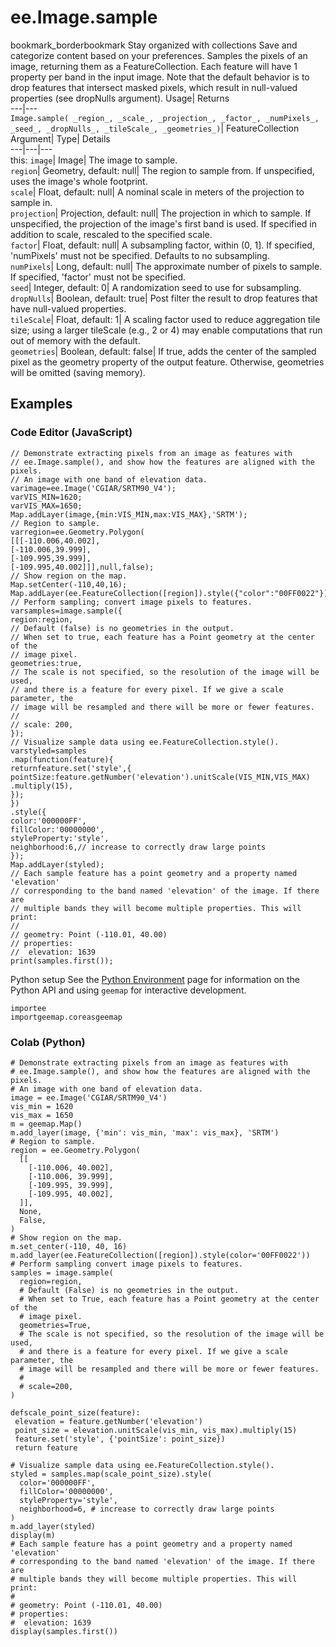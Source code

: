  
#  ee.Image.sample
bookmark_borderbookmark Stay organized with collections  Save and categorize content based on your preferences. 
Samples the pixels of an image, returning them as a FeatureCollection. Each feature will have 1 property per band in the input image. Note that the default behavior is to drop features that intersect masked pixels, which result in null-valued properties (see dropNulls argument). 
Usage| Returns  
---|---  
`Image.sample( _region_, _scale_, _projection_, _factor_, _numPixels_, _seed_, _dropNulls_, _tileScale_, _geometries_)`| FeatureCollection  
Argument| Type| Details  
---|---|---  
this: `image`| Image| The image to sample.  
`region`| Geometry, default: null| The region to sample from. If unspecified, uses the image's whole footprint.  
`scale`| Float, default: null| A nominal scale in meters of the projection to sample in.  
`projection`| Projection, default: null| The projection in which to sample. If unspecified, the projection of the image's first band is used. If specified in addition to scale, rescaled to the specified scale.  
`factor`| Float, default: null| A subsampling factor, within (0, 1]. If specified, 'numPixels' must not be specified. Defaults to no subsampling.  
`numPixels`| Long, default: null| The approximate number of pixels to sample. If specified, 'factor' must not be specified.  
`seed`| Integer, default: 0| A randomization seed to use for subsampling.  
`dropNulls`| Boolean, default: true| Post filter the result to drop features that have null-valued properties.  
`tileScale`| Float, default: 1| A scaling factor used to reduce aggregation tile size; using a larger tileScale (e.g., 2 or 4) may enable computations that run out of memory with the default.  
`geometries`| Boolean, default: false| If true, adds the center of the sampled pixel as the geometry property of the output feature. Otherwise, geometries will be omitted (saving memory).  
## Examples
### Code Editor (JavaScript)
```
// Demonstrate extracting pixels from an image as features with
// ee.Image.sample(), and show how the features are aligned with the pixels.
// An image with one band of elevation data.
varimage=ee.Image('CGIAR/SRTM90_V4');
varVIS_MIN=1620;
varVIS_MAX=1650;
Map.addLayer(image,{min:VIS_MIN,max:VIS_MAX},'SRTM');
// Region to sample.
varregion=ee.Geometry.Polygon(
[[[-110.006,40.002],
[-110.006,39.999],
[-109.995,39.999],
[-109.995,40.002]]],null,false);
// Show region on the map.
Map.setCenter(-110,40,16);
Map.addLayer(ee.FeatureCollection([region]).style({"color":"00FF0022"}));
// Perform sampling; convert image pixels to features.
varsamples=image.sample({
region:region,
// Default (false) is no geometries in the output.
// When set to true, each feature has a Point geometry at the center of the
// image pixel.
geometries:true,
// The scale is not specified, so the resolution of the image will be used,
// and there is a feature for every pixel. If we give a scale parameter, the
// image will be resampled and there will be more or fewer features.
//
// scale: 200,
});
// Visualize sample data using ee.FeatureCollection.style().
varstyled=samples
.map(function(feature){
returnfeature.set('style',{
pointSize:feature.getNumber('elevation').unitScale(VIS_MIN,VIS_MAX)
.multiply(15),
});
})
.style({
color:'000000FF',
fillColor:'00000000',
styleProperty:'style',
neighborhood:6,// increase to correctly draw large points
});
Map.addLayer(styled);
// Each sample feature has a point geometry and a property named 'elevation'
// corresponding to the band named 'elevation' of the image. If there are
// multiple bands they will become multiple properties. This will print:
//
// geometry: Point (-110.01, 40.00)
// properties:
//  elevation: 1639
print(samples.first());
```

Python setup
See the [ Python Environment](https://developers.google.com/earth-engine/guides/python_install) page for information on the Python API and using `geemap` for interactive development.
```
importee
importgeemap.coreasgeemap
```

### Colab (Python)
```
# Demonstrate extracting pixels from an image as features with
# ee.Image.sample(), and show how the features are aligned with the pixels.
# An image with one band of elevation data.
image = ee.Image('CGIAR/SRTM90_V4')
vis_min = 1620
vis_max = 1650
m = geemap.Map()
m.add_layer(image, {'min': vis_min, 'max': vis_max}, 'SRTM')
# Region to sample.
region = ee.Geometry.Polygon(
  [[
    [-110.006, 40.002],
    [-110.006, 39.999],
    [-109.995, 39.999],
    [-109.995, 40.002],
  ]],
  None,
  False,
)
# Show region on the map.
m.set_center(-110, 40, 16)
m.add_layer(ee.FeatureCollection([region]).style(color='00FF0022'))
# Perform sampling convert image pixels to features.
samples = image.sample(
  region=region,
  # Default (False) is no geometries in the output.
  # When set to True, each feature has a Point geometry at the center of the
  # image pixel.
  geometries=True,
  # The scale is not specified, so the resolution of the image will be used,
  # and there is a feature for every pixel. If we give a scale parameter, the
  # image will be resampled and there will be more or fewer features.
  #
  # scale=200,
)

defscale_point_size(feature):
 elevation = feature.getNumber('elevation')
 point_size = elevation.unitScale(vis_min, vis_max).multiply(15)
 feature.set('style', {'pointSize': point_size})
 return feature

# Visualize sample data using ee.FeatureCollection.style().
styled = samples.map(scale_point_size).style(
  color='000000FF',
  fillColor='00000000',
  styleProperty='style',
  neighborhood=6, # increase to correctly draw large points
)
m.add_layer(styled)
display(m)
# Each sample feature has a point geometry and a property named 'elevation'
# corresponding to the band named 'elevation' of the image. If there are
# multiple bands they will become multiple properties. This will print:
#
# geometry: Point (-110.01, 40.00)
# properties:
#  elevation: 1639
display(samples.first())
```


